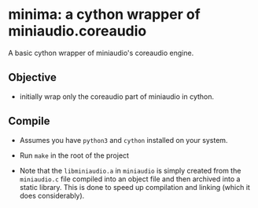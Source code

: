 # minima: a cython wrapper of miniaudio.coreaudio

A basic cython wrapper of miniaudio's coreaudio engine.


## Objective

- initially wrap only the coreaudio part of miniaudio in cython.


## Compile

- Assumes you have `python3` and `cython` installed on your system.

- Run `make` in the root of the project

- Note that the `libminiaudio.a` in `miniaudio` is simply created from the `miniaudio.c` file compiled into an object file and then archived into a static library. This is done to speed up compilation and linking (which it does considerably).


